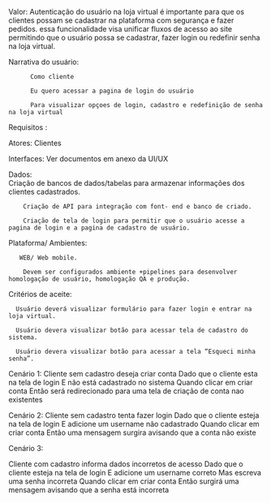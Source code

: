 Valor: Autenticação do usuário na loja virtual é importante para que os clientes possam se cadastrar na plataforma com segurança e fazer pedidos. essa funcionalidade visa unificar fluxos de acesso ao site permitindo que o usuário possa se cadastrar, fazer login ou redefinir senha na loja virtual.

Narrativa do usuário:

          Como cliente 

          Eu quero acessar a pagina de login do usuário

          Para visualizar opçoes de login, cadastro e redefinição de senha na loja virtual

Requisitos :

Atores: Clientes

Interfaces: Ver documentos em anexo da UI/UX

Dados:          
        Criação de bancos de dados/tabelas para armazenar informações dos clientes cadastrados.

        Criação de API para integração com font- end e banco de criado.

        Criação de tela de login para permitir que o usuário acesse a pagina de login e a pagina de cadastro de usuário.

Plataforma/ Ambientes:

       WEB/ Web mobile. 

        Devem ser configurados ambiente +pipelines para desenvolver homologação de usuário, homologação QA e produção. 

Critérios de aceite:

      Usuário deverá visualizar formulário para fazer login e entrar na loja virtual.

      Usuário devera visualizar botão para acessar tela de cadastro do sistema.

      Usuário devera visualizar botão para acessar a tela “Esqueci minha senha”.


 
Cenário 1: 
   Cliente sem cadastro deseja criar conta
   Dado que o cliente esta na tela de login 
   E não está cadastrado no sistema 
   Quando clicar em criar conta 
   Então será redirecionado para uma tela de criação de conta nao existentes

Cenário 2:
   Cliente sem cadastro tenta fazer login 
   Dado que o cliente esteja na tela de login 
   E adicione um username não cadastrado 
   Quando clicar em criar conta 
   Então uma mensagem surgira avisando que a conta não existe

Cenário 3:   

  Cliente com cadastro informa dados incorretos de acesso 
  Dado que o cliente esteja na tela de login 
  E adicione um username correto 
  Mas escreva uma senha incorreta 
  Quando clicar em criar conta 
  Então surgirá uma mensagem avisando que a senha está incorreta
